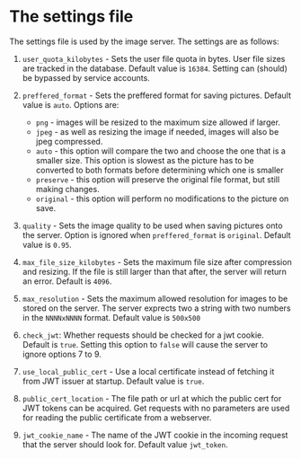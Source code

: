 # The settings file

The settings file is used by the image server. The settings are as follows:

1. `user_quota_kilobytes` - Sets the user file quota in bytes. User file sizes are tracked in the database. Default value is `16384`. Setting can (should) be bypassed by service accounts.

2. `preffered_format` - Sets the preffered format for saving pictures. Default value is `auto`. Options are:
    * `png` - images will be resized to the maximum size allowed if larger.
    * `jpeg` - as well as resizing the image if needed, images will also be jpeg compressed.
    * `auto` - this option will compare the two and choose the one that is a smaller size. This option is slowest as the picture has to be converted to both formats before determining which one is smaller
    * `preserve` - this option will preserve the original file format, but still making changes.
    * `original` - this option will perform no modifications to the picture on save.

3. `quality` - Sets the image quality to be used when saving pictures onto the server. Option is ignored when `preffered_format` is `original`. Default value is `0.95`.

4. `max_file_size_kilobytes` - Sets the maximum file size after compression and resizing. If the file is still larger than that after, the server will return an error. Default is `4096`.

5. `max_resolution` - Sets the maximum allowed resolution for images to be stored on the server. The server exprects two a string with two numbers in the `NNNNxNNNN` format. Default value is `500x500` 

6. `check_jwt`: Whether requests should be checked for a jwt cookie. Default is `true`. Setting this option to `false` will cause the server to ignore options 7 to 9.

7. `use_local_public_cert` - Use a local certificate instead of fetching it from JWT issuer at startup. Default value is `true`.

8. `public_cert_location` - The file path or url at which the public cert for JWT tokens can be acquired. Get requests with no parameters are used for reading the public certificate from a webserver.

9. `jwt_cookie_name` - The name of the JWT cookie in the incoming request that the server should look for. Default value `jwt_token`.
